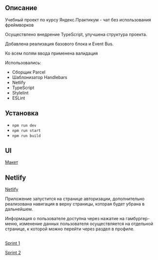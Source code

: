 ## Описание

Учебный проект по курсу Яндекс.Практикум - чат без использования фреймворков

Осуществлено внедрение TypeScript, улучшена структура проекта.

Добавлена реализация базового блока и Event Bus.

Ко всем полям ввода применена валидация

Использовались:
- Сборщик Parcel
- Шаблонизатор Handlebars
- Netlify
- TypeScript
- Stylelint
- ESLint

## Установка

- `npm run dev`
- `npm run start`
- `npm run build`

## UI
[Макет](https://www.figma.com/file/yADVuj8HwHwK5jsdOhMwFK/messenger.yandex.praktikum?node-id=0%3A1&t=EUFbIzlvOysRbPEG-0)

## Netlify
[Netlify](https://stupendous-pixie-3d47ea.netlify.app/)

Приложение запустится на странице авторизации, дополнительно реализована навигация в верху страницы, которая будет убрана в дальнейшем.

Информация о пользователе доступна через нажатие на гамбургер-меню, изменение данных пользователя осуществляется на отдельной странице, к которой можно перейти через раздел в профиле.

##

[Sprint 1](https://github.com/alheym/middle.messenger.praktikum.yandex/pull/2)

[Sprint 2](https://github.com/alheym/middle.messenger.praktikum.yandex/pull/5)
